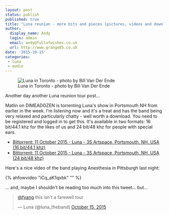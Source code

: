 ```yaml
---
layout: post
status: publish
published: true
title: "Luna reunion - more bits and pieces (pictures, videos and downloads)"
author:
  display_name: Andy
  login: admin
  email: andy@fullofwishes.co.uk
  url: http://www.grange85.co.uk
date: '2015-10-15'
categories:
 - luna
 - audio
---
```

<figure class="caption aligncenter"><img src="https://media.fullofwishes.co.uk/02-luna/show_assets/2015-10-13/2015-10-13-luna-toronto-bill-03.jpg" alt="Luna in Toronto - photo by Bill Van Der Ende" /><figcaption class="caption-text">Luna in Toronto - photo by Bill Van Der Ende</figcaption></figure>
<p class="lead">Another day another Luna reunion tour post...</p>

<p>Matlin on DIMEADOZEN is torrenting Luna's show in Portsmouth NH from earlier in the week. I'm listening now and it's a treat and has the band being very relaxed and particularly chatty - well worth a download. You need to be registered and logged in to get this. It's available in two formats: 16 bit/44.1 khz for the likes of us and 24 bit/48 khz for people with special ears.</p>
<ul>
	<li><a href="http://www.dimeadozen.org/torrents-details.php?id=542876">Bittorrent: 11 October 2015 - Luna - 3S Artspace, Portsmouth, NH, USA (16 bit/44.1 khz)</a></li>
	<li><a href="http://www.dimeadozen.org/torrents-details.php?id=542877">Bittorrent: 11 October 2015 - Luna - 3S Artspace, Portsmouth, NH, USA (24 bit/48 khz)</a></li>
</ul>

<p>Here's a nice video of the band playing Anesthesia in Pittsburgh last night:</p>

{% ahfowvideo "iCq_aK1qxbk" "" %}


<p>... and, maybe I shouldn't be reading too much into this tweet... but...</p>
<blockquote class="twitter-tweet" lang="en-gb"><p lang="en" dir="ltr"><a href="https://twitter.com/fyang">@fyang</a> this isn&#39;t a farewell tour</p>&mdash; Luna (@luna_theband) <a href="https://twitter.com/luna_theband/status/654672713735254017">October 15, 2015</a></blockquote>

